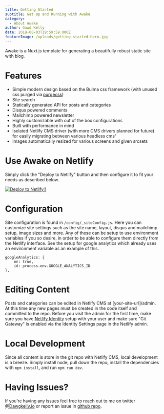 ```yaml
---
title: Getting Started
subtitle: Get Up and Running with Awake
category:
  - About Awake
author: Gawd Kelly
date: 2019-08-03T19:59:59.000Z
featureImage: /uploads/getting-started-hero.jpg
---
```

Awake is a Nuxt.js template for generating a beautifully robust static site with blog. 

# Features

* Simple modern design based on the Bulma css framework (with unused css purged via [purgecss](https://www.purgecss.com/))
* Site search
* Statically generated API for posts and categories
* Disqus powered comments
* Mailchimp powered newsletter
* Highly customizable with out of the box configurations
* Built with performance in mind
* Isolated Netlify CMS driver (with more CMS drivers planned for future) for easily migrating between various headless cms'
* Images automatically resized for various screens and given srcsets

# Use Awake on Netlify

Simply click the "Deploy to Netlify" button and then configure it to fit your needs as described below.

[![Deploy to Netlify!!](https://www.netlify.com/img/deploy/button.svg)](https://app.netlify.com/start/deploy?repository=https://github.com/Dawgkellyio/awake-template)

# Configuration

Site configuration is found in `/config/_siteConfig.js`. Here you can customize site settings such as the site name, layout, disqus and mailchimp setup, image sizes and more. Any of these can be setup to use environment variables if you so desire, in order to be able to configure them directly from the Netlify interface. See the setup for google analytics which already uses an environment variable as an example of this.

```
googleAnalytics: {
    on: true,
    id: process.env.GOOGLE_ANALYTICS_ID
},
```

# Editing Content

Posts and categories can be edited in Netlify CMS at \[your-site-url]/admin. At this time any new pages must be created in the code itself and committed to the repo. Before you visit the admin for the first time, make sure you have [Netlify Identity](https://www.netlify.com/docs/identity/) setup with your user and make sure "Git Gateway" is enabled via the Identity Settings page in the Netlify admin. 

# Local Development

Since all content is store in the git repo with Netlify CMS, local development is a breeze. Simply install node, pull down the repo, install the dependencies with `npm install`, and run `npm run dev`.

# Having Issues?

If you're having any issues feel free to reach out to me on twitter [@Dawgkelly.io](https://twitter.com/Dawgkelly_io) or report an issue in [github repo](https://github.com/Dawgkellyio/awake-template).
